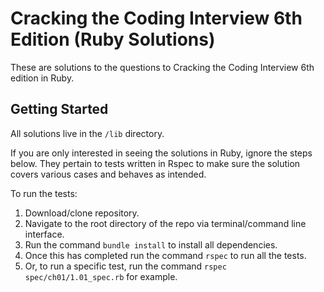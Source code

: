 # Cracking the Coding Interview 6th Edition (Ruby Solutions)

These are solutions to the questions to Cracking the Coding Interview 6th edition in Ruby.

## Getting Started

All solutions live in the `/lib` directory.

If you are only interested in seeing the solutions in Ruby, ignore the steps below. They pertain to tests written in Rspec to make sure the solution covers various cases and behaves as intended.

To run the tests:

1. Download/clone repository.
2. Navigate to the root directory of the repo via terminal/command line interface.
4. Run the command `bundle install` to install all dependencies.
5. Once this has completed run the command `rspec` to run all the tests.
6. Or, to run a specific test,  run the command `rspec spec/ch01/1.01_spec.rb` for example.
